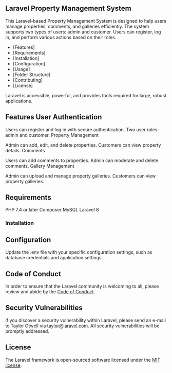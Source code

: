 

## Laravel Property Management System

This Laravel-based Property Management System is designed to help users manage properties, comments, and galleries efficiently. The system supports two types of users: admin and customer. Users can register, log in, and perform various actions based on their roles.

- [Features]
- [Requirements]
- [Installation]
- [Configuration]
- [Usage]
- [Folder Structure]
- [Contributing]
- [License]

Laravel is accessible, powerful, and provides tools required for large, robust applications.

## Features User Authentication

Users can register and log in with secure authentication.
Two user roles: admin and customer.
Property Management

Admin can add, edit, and delete properties.
Customers can view property details.
Comments

Users can add comments to properties.
Admin can moderate and delete comments.
Gallery Management

Admin can upload and manage property galleries.
Customers can view property galleries.

## Requirements

PHP 7.4 or later
Composer
MySQL
Laravel 8

### Installation


## Configuration

Update the .env file with your specific configuration settings, such as database credentials and application settings.

## Code of Conduct

In order to ensure that the Laravel community is welcoming to all, please review and abide by the [Code of Conduct](https://laravel.com/docs/contributions#code-of-conduct).

## Security Vulnerabilities

If you discover a security vulnerability within Laravel, please send an e-mail to Taylor Otwell via [taylor@laravel.com](mailto:taylor@laravel.com). All security vulnerabilities will be promptly addressed.

## License

The Laravel framework is open-sourced software licensed under the [MIT license](https://opensource.org/licenses/MIT).
